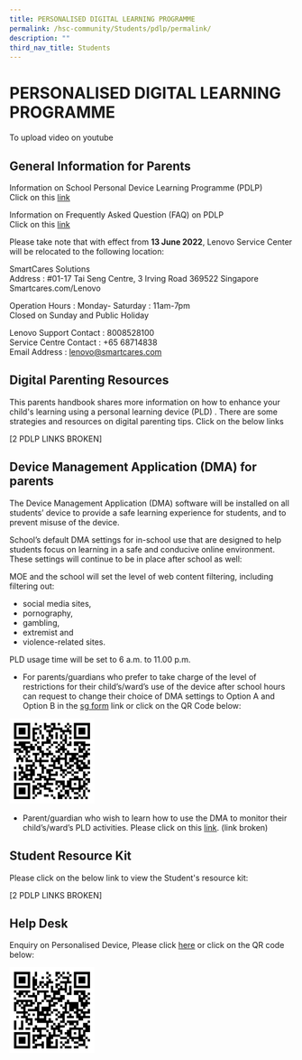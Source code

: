 ```yaml
---
title: PERSONALISED DIGITAL LEARNING PROGRAMME
permalink: /hsc-community/Students/pdlp/permalink/
description: ""
third_nav_title: Students
---
```

PERSONALISED DIGITAL LEARNING PROGRAMME
=======================================

To upload video on youtube

General Information for Parents
-------------------------------

Information on School Personal Device Learning Programme (PDLP)  
Click on this [link](/files/PDLP%20Sharing%20with%20Parents.pdf) 
  
Information on Frequently Asked Question (FAQ) on PDLP  
Click on this [link](/files/PDLP%20Parents%20Engagement%20FAQs_Final.pdf)
  
Please take note that with effect from **13 June 2022**, Lenovo Service Center will be relocated to the following location:  
  
SmartCares Solutions  
Address : #01-17 Tai Seng Centre, 3 Irving Road 369522 Singapore  
Smartcares.com/Lenovo  
  
Operation Hours : Monday- Saturday : 11am-7pm  
Closed on Sunday and Public Holiday  
  
Lenovo Support Contact : 8008528100  
Service Centre Contact : +65 68714838  
Email Address : lenovo@smartcares.com

Digital Parenting Resources
---------------------------

This parents handbook shares more information on how to enhance your child's learning using a personal learning device (PLD) . There are some strategies and resources on digital parenting tips. Click on the below links

[2 PDLP LINKS BROKEN]

Device Management Application (DMA) for parents
-----------------------------------------------

The Device Management Application (DMA) software will be installed on all students’ device to provide a safe learning experience for students, and to prevent misuse of the device.  
  
School’s default DMA settings for in-school use that are designed to help students focus on learning in a safe and conducive online environment. These settings will continue to be in place after school as well:  
  
MOE and the school will set the level of web content filtering, including filtering out:  

*   social media sites,
*   pornography,
*   gambling,
*   extremist and
*   violence-related sites.

PLD usage time will be set to 6 a.m. to 11.00 p.m.  

*   For parents/guardians who prefer to take charge of the level of restrictions for their child’s/ward’s use of the device after school hours can request to change their choice of DMA settings to Option A and Option B in the [sg form](https://form.gov.sg/6163ec32fadcf1001324b515) link or click on the QR Code below:

<img src="/images/qr-code DMA parents.png" style="width:30%">

*   Parent/guardian who wish to learn how to use the DMA to monitor their child’s/ward’s PLD activities. Please click on this [link](https://haisingcatholic.moe.edu.sg/qql/slot/u165/HSC%20Community/Students/PDLP/DMA%20Parent%20Guide%20v2.0.pdf). (link broken)

Student Resource Kit
--------------------

Please click on the below link to view the Student's resource kit:

[2 PDLP LINKS BROKEN]

Help Desk
---------

Enquiry on Personalised Device, Please click [here](https://form.gov.sg/6042f26d36e84d0012d01380) or click on the QR code below:

<img src="/images/qrhelpdesk.png" style="width:30%">